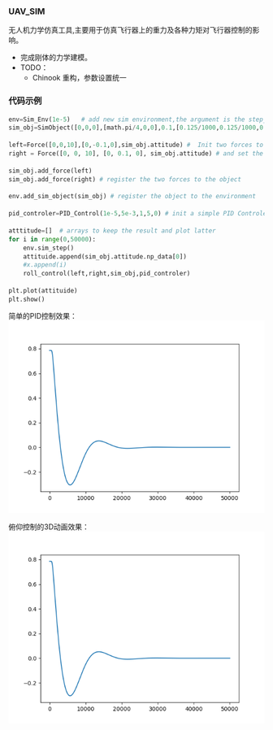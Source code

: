 ### UAV_SIM

无人机力学仿真工具,主要用于仿真飞行器上的重力及各种力矩对飞行器控制的影响。

- 完成刚体的力学建模。
- TODO：
	- Chinook 重构，参数设置统一
	

### 代码示例
```python
env=Sim_Env(1e-5)   # add new sim environment,the argument is the step_sim_time
sim_obj=SimObject([0,0,0],[math.pi/4,0,0],0.1,[0.125/1000,0.125/1000,0.125/1000],1e-5)   # add a sim objects, init the attitude and attributes like mass,J

left=Force([0,0,10],[0,-0.1,0],sim_obj.attitude) #  Init two forces to control the roll,one is on the left side of the object, the other one is on the right side
right = Force([0, 0, 10], [0, 0.1, 0], sim_obj.attitude) # and set the force coordinate system as the coordinate system of object

sim_obj.add_force(left)
sim_obj.add_force(right) # register the two forces to the object

env.add_sim_object(sim_obj) # register the object to the environment

pid_controler=PID_Control(1e-5,5e-3,1,5,0) # init a simple PID Controler

atttitude=[]  # arrays to keep the result and plot latter
for i in range(0,50000):
    env.sim_step()
    attituide.append(sim_obj.attitude.np_data[0])
    #x.append(i)
    roll_control(left,right,sim_obj,pid_controler)

plt.plot(attituide)
plt.show()
```

简单的PID控制效果： 
![此处输入图片的描述][1]

[1]: https://raw.githubusercontent.com/Ncerzzk/UAV_SIM/master/pid_control.png

俯仰控制的3D动画效果：
![此处输入图片的描述][1]

[1]: https://raw.githubusercontent.com/Ncerzzk/UAV_SIM/master/example.gif